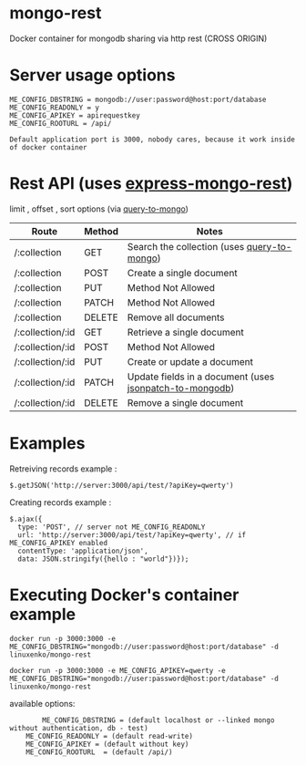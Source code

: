 # mongo-rest
Docker container for mongodb sharing via http rest (CROSS ORIGIN)

# Server usage options

	ME_CONFIG_DBSTRING = mongodb://user:password@host:port/database
	ME_CONFIG_READONLY = y  
	ME_CONFIG_APIKEY = apirequestkey
	ME_CONFIG_ROOTURL = /api/
	
	Default application port is 3000, nobody cares, because it work inside of docker container
	
# Rest API (uses [express-mongo-rest](https://github.com/pbatey/express-mongo-rest))

limit , offset , sort options (via [query-to-mongo](https://www.npmjs.com/package/query-to-mongo))

| Route            | Method | Notes                       |
| ---------------- | ------ | --------------------------- |
| /:collection     | GET    | Search the collection (uses [query-to-mongo](https://www.npmjs.com/package/query-to-mongo)) |
| /:collection     | POST   | Create a single document    |
| /:collection     | PUT    | Method Not Allowed          |
| /:collection     | PATCH  | Method Not Allowed          |
| /:collection     | DELETE | Remove all documents        |
| /:collection/:id | GET    | Retrieve a single document  |
| /:collection/:id | POST   | Method Not Allowed          |
| /:collection/:id | PUT    | Create or update a document |
| /:collection/:id | PATCH  | Update fields in a document (uses [jsonpatch-to-mongodb](https://www.npmjs.com/package/jsonpatch-to-mongodb)) |
| /:collection/:id | DELETE | Remove a single document    |


# Examples 

Retreiving records example :
```
$.getJSON('http://server:3000/api/test/?apiKey=qwerty')
```

Creating records example :
```
$.ajax({ 
  type: 'POST', // server not ME_CONFIG_READONLY 
  url: 'http://server:3000/api/test/?apiKey=qwerty', // if ME_CONFIG_APIKEY enabled 
  contentType: 'application/json',
  data: JSON.stringify({hello : "world"})});
```

# Executing Docker's container example 

```
docker run -p 3000:3000 -e ME_CONFIG_DBSTRING="mongodb://user:password@host:port/database" -d linuxenko/mongo-rest
```

```
docker run -p 3000:3000 -e ME_CONFIG_APIKEY=qwerty -e ME_CONFIG_DBSTRING="mongodb://user:password@host:port/database" -d linuxenko/mongo-rest
```

available options:
```
        ME_CONFIG_DBSTRING = (default localhost or --linked mongo without authentication, db - test)
	ME_CONFIG_READONLY = (default read-write)
	ME_CONFIG_APIKEY = (default without key)
	ME_CONFIG_ROOTURL  = (default /api/)
```
